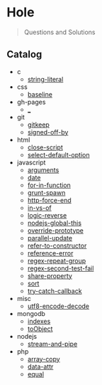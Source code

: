 # Hole

> Questions and Solutions

## Catalog

* c
  * [string-literal](hole/c/string-literal.md)
* css
  * [baseline](hole/css/baseline.md)
* gh-pages
  * [_](hole/gh-pages/_.md)
* git
  * [gitkeep](hole/git/gitkeep.md)
  * [signed-off-by](hole/git/signed-off-by.md)
* html
  * [close-script](hole/html/close-script.md)
  * [select-default-option](hole/html/select-default-option.md)
* javascript
  * [arguments](hole/javascript/arguments.md)
  * [date](hole/javascript/date.md)
  * [for-in-function](hole/javascript/for-in-function.md)
  * [grunt-spawn](hole/javascript/grunt-spawn.md)
  * [http-force-end](hole/javascript/http-force-end.md)
  * [in-vs-of](hole/javascript/in-vs-of.md)
  * [logic-reverse](hole/javascript/logic-reverse.md)
  * [nodejs-global-this](hole/javascript/nodejs-global-this.md)
  * [override-prototype](hole/javascript/override-prototype.md)
  * [parallel-update](hole/javascript/parallel-update.md)
  * [refer-to-constructor](hole/javascript/refer-to-constructor.md)
  * [reference-error](hole/javascript/reference-error.md)
  * [regex-repeat-group](hole/javascript/regex-repeat-group.md)
  * [regex-second-test-fail](hole/javascript/regex-second-test-fail.md)
  * [share-property](hole/javascript/share-property.md)
  * [sort](hole/javascript/sort.md)
  * [try-catch-callback](hole/javascript/try-catch-callback.md)
* misc
  * [utf8-encode-decode](hole/misc/utf8-encode-decode.md)
* mongodb
  * [indexes](hole/mongodb/indexes.md)
  * [toObject](hole/mongodb/toObject.md)
* nodejs
  * [stream-and-pipe](hole/nodejs/stream-and-pipe.md)
* php
  * [array-copy](hole/php/array-copy.md)
  * [data-attr](hole/php/data-attr.md)
  * [equal](hole/php/equal.md)
